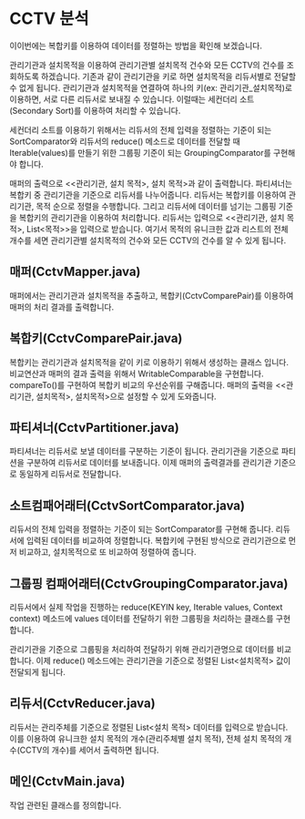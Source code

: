 # CCTV 분석 
이이번에는 복합키를 이용하여 데이터를 정렬하는 방법을 확인해 보겠습니다.

관리기관과 설치목적을 이용하여 관리기관별 설치목적 건수와 모든 CCTV의 건수를 조회하도록 하겠습니다. 기존과 같이 관리기관을 키로 하면 설치목적을 리듀서별로 전달할 수 없게 됩니다. 관리기관과 설치목적을 연결하여 하나의 키(ex: 관리기관_설치목적)로 이용하면, 서로 다른 리듀서로 보내질 수 있습니다. 이럴때는 세컨더리 소트(Secondary Sort)를 이용하여 처리할 수 있습니다.

세컨더리 소트를 이용하기 위해서는 리듀서의 전체 입력을 정렬하는 기준이 되는 SortComparator와 리듀서의 reduce() 메소드로 데이터를 전달할 때 Iterable(values)를 만들기 위한 그룹핑 기준이 되는 GroupingComparator를 구현해야 합니다.

매퍼의 출력으로 <<관리기관, 설치 목적>, 설치 목적>과 같이 출력합니다. 파티셔너는 복합키 중 관리기관을 기준으로 리듀서를 나누어줍니다. 리듀서는 복합키를 이용하여 관리기관, 목적 순으로 정렬을 수행합니다. 그리고 리듀서에 데이터를 넘기는 그룹핑 기준을 복합키의 관리기관을 이용하여 처리합니다. 리듀서는 입력으로 <<관리기관, 설치 목적>, List<목적>>을 입력으로 받습니다. 여기서 목적의 유니크한 값과 리스트의 전체 개수를 세면 관리기관별 설치목적의 건수와 모든 CCTV의 건수를 알 수 있게 됩니다.


## 매퍼(CctvMapper.java)
매퍼에서는 관리기관과 설치목적을 추출하고, 복합키(CctvComparePair)를 이용하여 매퍼의 처리 결과를 출력합니다. 

## 복합키(CctvComparePair.java)
복합키는 관리기관과 설치목적을 같이 키로 이용하기 위해서 생성하는 클래스 입니다. 비교연산과 매퍼의 결과 출력을 위해서 WritableComparable을 구현합니다. compareTo()를 구현하여 복합키 비교의 우선순위를 구해줍니다. 매퍼의 출력을 <<관리기관, 설치목적>, 설치목적>으로 설정할 수 있게 도와줍니다.  

## 파티셔너(CctvPartitioner.java)
파티셔너는 리듀서로 보낼 데이터를 구분하는 기준이 됩니다. 관리기관을 기준으로 파티션을 구분하여 리듀서로 데이터를 보내줍니다. 이제 매퍼의 출력결과를 관리기관 기준으로 동일하게 리듀서로 전달합니다. 

## 소트컴패어래터(CctvSortComparator.java)
리듀서의 전체 입력을 정렬하는 기준이 되는 SortComparator를 구현해 줍니다. 리듀서에 입력된 데이터를 비교하여 정렬합니다. 복합키에 구현된 방식으로 관리기관으로 먼저 비교하고, 설치목적으로 또 비교하여 정렬하여 줍니다. 

## 그룹핑 컴패어래터(CctvGroupingComparator.java)
리듀서에서 실제 작업을 진행하는 reduce(KEYIN key, Iterable values, Context context) 메소드에 values 데이터를 전달하기 위한 그룹핑을 처리하는 클래스를 구현합니다.

관리기관을 기준으로 그룹핑을 처리하여 전달하기 위해 관리기관명으로 데이터를 비교 합니다. 이제 reduce() 메소드에는 관리기관을 기준으로 정렬된 List<설치목적> 값이 전달되게 됩니다.

## 리듀서(CctvReducer.java)
리듀서는 관리주체를 기준으로 정렬된 List<설치 목적> 데이터를 입력으로 받습니다. 이를 이용하여 유니크한 설치 목적의 개수(관리주체별 설치 목적), 전체 설치 목적의 개수(CCTV의 개수)를 세어서 출력하면 됩니다.

## 메인(CctvMain.java)
작업 관련된 클래스를 정의합니다. 